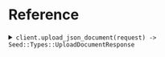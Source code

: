 # Reference
<details><summary><code>client.upload_json_document(request) -> Seed::Types::UploadDocumentResponse</code></summary>
<dl>
<dd>

#### 🔌 Usage

<dl>
<dd>

<dl>
<dd>

```ruby
client.upload_json_document({});
```
</dd>
</dl>
</dd>
</dl>

#### ⚙️ Parameters

<dl>
<dd>

<dl>
<dd>

**author:** `String` 
    
</dd>
</dl>

<dl>
<dd>

**tags:** `Internal::Types::Array[String]` 
    
</dd>
</dl>

<dl>
<dd>

**title:** `String` 
    
</dd>
</dl>
</dd>
</dl>


</dd>
</dl>
</details>
